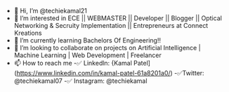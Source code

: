 - 👋 Hi, I’m @techiekamal21
- 👀 I’m interested in ECE || WEBMASTER || Developer || Blogger || Optical Networking & Secruity Implementation || Entrepreneurs at Connect Kreations
- 🌱 I’m currently learning Bachelors Of Engineering!!
- 💞️ I’m looking to collaborate on projects on Artificial Intelligence | Machine Learning | Web Development | Freelancer
- 📫 How to reach me 
-✅ Linkedln: {Kamal Patel](https://www.linkedin.com/in/kamal-patel-61a8201a0/)
-✅Twitter: @techiekamal07
-✅ Instagram: @techiekamal

<!---
techiekamal21/techiekamal21 is a ✨ special ✨ repository because its `README.md` (this file) appears on your GitHub profile.
You can click the Preview link to take a look at your changes.
--->
